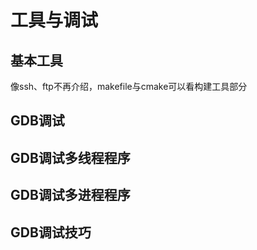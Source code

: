 # 工具与调试

## 基本工具

像ssh、ftp不再介绍，makefile与cmake可以看构建工具部分

## GDB调试

## GDB调试多线程程序

## GDB调试多进程程序

## GDB调试技巧
